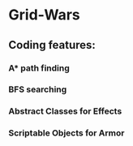 # Grid-Wars

## Coding features:
### A* path finding
### BFS searching
### Abstract Classes for Effects
### Scriptable Objects for Armor
